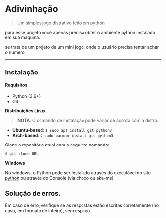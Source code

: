 # Adivinhação


> Um simples jogo distrativo feito em python

para esse projeto você apenas precisa obter o ambiente python instalado em sua máquina.

se trata de um projeto de um mini jogo, onde o usuário precisa tentar achar o numero

---

## **Instalação**

#### Requisitos
- Python (3.6+)
- Git


**Distribuições Linux** 
> **NOTA**: O comando de instalação pode variar de acordo com a distro.

- **Ubuntu-based**: ```$ sudo apt install git python3```
- **Arch-based**: `$ sudo pacman install git python3`

Clone o repositório atual com o seguinte comando: 
```sh
$ git clone URL
``` 
**Windows**

No windows, o Python pode ser instalado através do executável no site [python](https://www.python.org/) ou através do Console (via choco ou aka-ms)

## Solução de erros.
Em caso de erro, verifique se as respostas estão escritas corretamente (no caso, em formato de inteiro), sem espaço.

